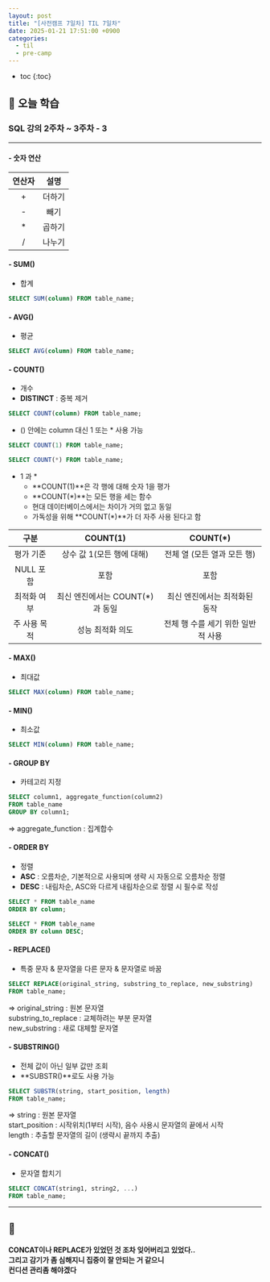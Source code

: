 ```yaml
---
layout: post
title: "[사전캠프 7일차] TIL 7일차"
date: 2025-01-21 17:51:00 +0900
categories: 
  - til
  - pre-camp
---
```


* toc
{:toc}

## 📖 오늘 학습
### SQL 강의 2주차 ~ 3주차 - 3

<!-- <h4> 📃 </h4> -->

--- 

#### - 숫자 연산

| 연산자 | 설명 |
|:------:|:---:|
| + | 더하기 |
| - | 빼기 |
| * | 곱하기 |
| / | 나누기 |

#### - SUM()
- 합계
>
```sql
SELECT SUM(column) FROM table_name;
```

#### - AVG()
- 평균
>
```sql
SELECT AVG(column) FROM table_name;
```

#### - COUNT()
- 개수
- **DISTINCT** : 중복 제거
>
```sql
SELECT COUNT(column) FROM table_name;
```

- () 안에는 column 대신 1 또는 * 사용 가능
>
```sql
SELECT COUNT(1) FROM table_name;
```
```sql
SELECT COUNT(*) FROM table_name;
```

- 1 과 *
    - **COUNT(1)**은 각 행에 대해 숫자 1을 평가
    - **COUNT(*)**는 모든 행을 세는 함수
    - 현대 데이터베이스에서는 차이가 거의 없고 동일
    - 가독성을 위해 **COUNT(*)**가 더 자주 사용 된다고 함

| 구분 | COUNT(1) | COUNT(*) |
|:----:|:--------:|:--------:|
| 평가 기준 | 상수 값 1(모든 행에 대해) | 전체 열 (모든 열과 모든 행) |
| NULL 포함 | 포함 | 포함 |
| 최적화 여부 | 최신 엔진에서는 COUNT(*)과 동일 | 최신 엔진에서는 최적화된 동작 |
| 주 사용 목적 | 성능 최적화 의도 | 전체 행 수를 세기 위한 일반적 사용 |

#### - MAX()
- 최대값
>
```sql
SELECT MAX(column) FROM table_name;
```

#### - MIN()
- 최소값
>
```sql
SELECT MIN(column) FROM table_name;
```

#### - GROUP BY
- 카테고리 지정
>
```sql
SELECT column1, aggregate_function(column2)
FROM table_name
GROUP BY column1;
```
=> aggregate_function : 집계합수

#### - ORDER BY
- 정렬
- **ASC** : 오름차순, 기본적으로 사용되며 생략 시 자동으로 오름차순 정렬
- **DESC** : 내림차순, ASC와 다르게 내림차순으로 정렬 시 필수로 작성
>
```sql
SELECT * FROM table_name
ORDER BY column;
```
```sql
SELECT * FROM table_name
ORDER BY column DESC;
```

#### - REPLACE()
- 특중 문자 & 문자열을 다른 문자 & 문자열로 바꿈
>
```sql
SELECT REPLACE(original_string, substring_to_replace, new_substring)
FROM table_name;
```
=> original_string : 원본 문자열  
substring_to_replace : 교체하려는 부분 문자열  
new_substring : 새로 대체할 문자열

#### - SUBSTRING()
- 전체 값이 아닌 일부 값만 조회
- **SUBSTR()**로도 사용 가능
>
```sql
SELECT SUBSTR(string, start_position, length)
FROM table_name;
```
=> string : 원본 문자열  
start_position : 시작위치(1부터 시작), 음수 사용시 문자열의 끝에서 시작  
length : 추출할 문자열의 길이 (생략시 끝까지 추출)

#### - CONCAT()
- 문자열 합치기
>
```sql
SELECT CONCAT(string1, string2, ...)
FROM table_name;
```

---

<h2> 💬 </h2>

<h4> CONCAT이나 REPLACE가 있었던 것 조차 잊어버리고 있었다.. <br>
그리고 감기가 좀 심해지니 집중이 잘 안되는 거 같으니 <br>
컨디션 관리좀 해야겠다 </h4>

